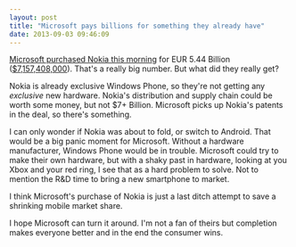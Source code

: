 ```yaml
---
layout: post
title: "Microsoft pays billions for something they already have"
date: 2013-09-03 09:46:09
---
```


[Microsoft purchased Nokia this morning](http://www.microsoft.com/en-us/news/press/2013/Sep13/09-02AnnouncementPR.aspx) for EUR 5.44 Billion ([$7,157,408,000](https://www.google.com/search?q=EUR+5.44+to+usd&oq=EUR+5.44+to+usd&aqs=chrome..69i57.1362j0&sourceid=chrome&ie=UTF-8#q=EUR+5.44+billion+to+usd)).  That's a really big number.  But what did they really get?

Nokia is already exclusive Windows Phone, so they're not getting any _exclusive_ new hardware.  Nokia's distribution and supply chain could be worth some money, but not $7+ Billion.  Microsoft picks up Nokia's patents in the deal, so there's something.

I can only wonder if Nokia was about to fold, or switch to Android.  That would be a big panic moment for Microsoft.  Without a hardware manufacturer, Windows Phone would be in trouble.  Microsoft could try to make their own hardware, but with a shaky past in hardware, looking at you Xbox and your red ring, I see that as a hard problem to solve.  Not to mention the R&D time to bring a new smartphone to market.

I think Microsoft's purchase of Nokia is just a last ditch attempt to save a shrinking mobile market share.

I hope Microsoft can turn it around.  I'm not a fan of theirs but completion makes everyone better and in the end the consumer wins.